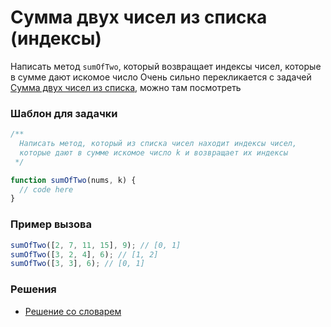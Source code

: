 # Сумма двух чисел из списка (индексы)

Написать метод `sumOfTwo`, который возвращает индексы чисел, которые в сумме дают искомое число
Очень сильно перекликается с задачей [Сумма двух чисел из списка](./puzzles/sumOfNumEqualK/README.md), можно там посмотреть

### Шаблон для задачки

```js
/**
  Написать метод, который из списка чисел находит индексы чисел,
  которые дают в сумме искомое число k и возвращает их индексы
 */

function sumOfTwo(nums, k) {
  // code here
}
```

### Пример вызова

```js
sumOfTwo([2, 7, 11, 15], 9); // [0, 1]
sumOfTwo([3, 2, 4], 6); // [1, 2]
sumOfTwo([3, 3], 6); // [0, 1]
```

### Решения

- [Решение со словарем](sumOfTwo.ts)
